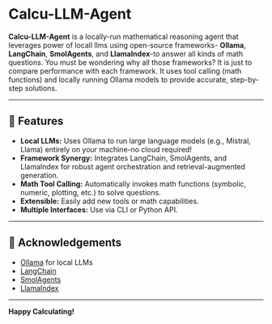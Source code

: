 # Calcu-LLM-Agent

**Calcu-LLM-Agent** is a locally-run mathematical reasoning agent that leverages power of locall llms using open-source frameworks-
**Ollama**, **LangChain**, **SmolAgents**, and **LlamaIndex**-to answer all kinds of math questions. You must be wondering why all those frameworks?
It is just to compare performance with each framework. It uses tool calling (math functions) and locally running Ollama models to provide accurate, step-by-step solutions.

---

## 🚀 Features

- **Local LLMs:** Uses Ollama to run large language models (e.g., Mistral, Llama) entirely on your machine-no cloud required!
- **Framework Synergy:** Integrates LangChain, SmolAgents, and LlamaIndex for robust agent orchestration and retrieval-augmented generation.
- **Math Tool Calling:** Automatically invokes math functions (symbolic, numeric, plotting, etc.) to solve questions.
- **Extensible:** Easily add new tools or math capabilities.
- **Multiple Interfaces:** Use via CLI or Python API.

---


## 🙏 Acknowledgements

- [Ollama](https://ollama.com/) for local LLMs
- [LangChain](https://langchain.com/)
- [SmolAgents](https://github.com/smol-ai/smol-agent)
- [LlamaIndex](https://www.llamaindex.ai/)

---

**Happy Calculating!**
